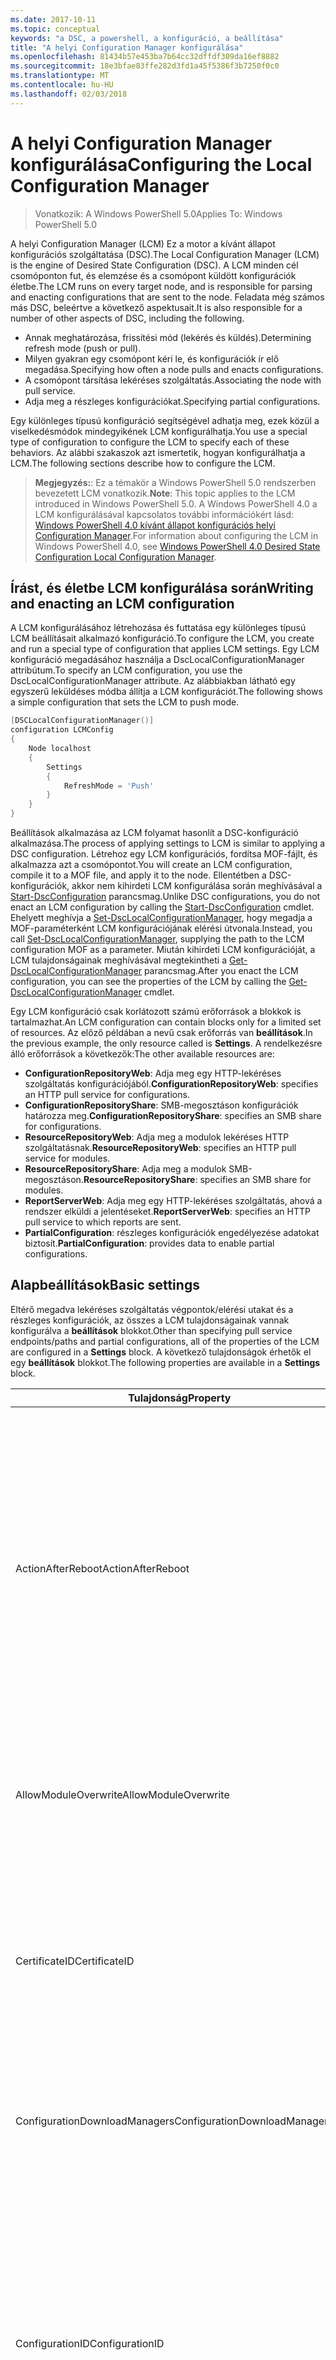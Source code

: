 ```yaml
---
ms.date: 2017-10-11
ms.topic: conceptual
keywords: "a DSC, a powershell, a konfiguráció, a beállítása"
title: "A helyi Configuration Manager konfigurálása"
ms.openlocfilehash: 81434b57e453ba7b64cc32dffdf309da16ef8882
ms.sourcegitcommit: 18e3bfae83ffe282d3fd1a45f5386f3b7250f0c0
ms.translationtype: MT
ms.contentlocale: hu-HU
ms.lasthandoff: 02/03/2018
---
```

# <a name="configuring-the-local-configuration-manager"></a><span data-ttu-id="bcc73-103">A helyi Configuration Manager konfigurálása</span><span class="sxs-lookup"><span data-stu-id="bcc73-103">Configuring the Local Configuration Manager</span></span>

> <span data-ttu-id="bcc73-104">Vonatkozik: A Windows PowerShell 5.0</span><span class="sxs-lookup"><span data-stu-id="bcc73-104">Applies To: Windows PowerShell 5.0</span></span>

<span data-ttu-id="bcc73-105">A helyi Configuration Manager (LCM) Ez a motor a kívánt állapot konfigurációs szolgáltatása (DSC).</span><span class="sxs-lookup"><span data-stu-id="bcc73-105">The Local Configuration Manager (LCM) is the engine of Desired State Configuration (DSC).</span></span>
<span data-ttu-id="bcc73-106">A LCM minden cél csomóponton fut, és elemzése és a csomópont küldött konfigurációk életbe.</span><span class="sxs-lookup"><span data-stu-id="bcc73-106">The LCM runs on every target node, and is responsible for parsing and enacting configurations that are sent to the node.</span></span>
<span data-ttu-id="bcc73-107">Feladata még számos más DSC, beleértve a következő aspektusait.</span><span class="sxs-lookup"><span data-stu-id="bcc73-107">It is also responsible for a number of other aspects of DSC, including the following.</span></span>

- <span data-ttu-id="bcc73-108">Annak meghatározása, frissítési mód (lekérés és küldés).</span><span class="sxs-lookup"><span data-stu-id="bcc73-108">Determining refresh mode (push or pull).</span></span>
- <span data-ttu-id="bcc73-109">Milyen gyakran egy csomópont kéri le, és konfigurációk ír elő megadása.</span><span class="sxs-lookup"><span data-stu-id="bcc73-109">Specifying how often a node pulls and enacts configurations.</span></span>
- <span data-ttu-id="bcc73-110">A csomópont társítása lekéréses szolgáltatás.</span><span class="sxs-lookup"><span data-stu-id="bcc73-110">Associating the node with pull service.</span></span>
- <span data-ttu-id="bcc73-111">Adja meg a részleges konfigurációkat.</span><span class="sxs-lookup"><span data-stu-id="bcc73-111">Specifying partial configurations.</span></span>

<span data-ttu-id="bcc73-112">Egy különleges típusú konfiguráció segítségével adhatja meg, ezek közül a viselkedésmódok mindegyikének LCM konfigurálhatja.</span><span class="sxs-lookup"><span data-stu-id="bcc73-112">You use a special type of configuration to configure the LCM to specify each of these behaviors.</span></span>
<span data-ttu-id="bcc73-113">Az alábbi szakaszok azt ismertetik, hogyan konfigurálhatja a LCM.</span><span class="sxs-lookup"><span data-stu-id="bcc73-113">The following sections describe how to configure the LCM.</span></span>

> <span data-ttu-id="bcc73-114">**Megjegyzés:**: Ez a témakör a Windows PowerShell 5.0 rendszerben bevezetett LCM vonatkozik.</span><span class="sxs-lookup"><span data-stu-id="bcc73-114">**Note**: This topic applies to the LCM introduced in Windows PowerShell 5.0.</span></span>
<span data-ttu-id="bcc73-115">A Windows PowerShell 4.0 a LCM konfigurálásával kapcsolatos további információkért lásd: [Windows PowerShell 4.0 kívánt állapot konfigurációs helyi Configuration Manager](metaconfig4.md).</span><span class="sxs-lookup"><span data-stu-id="bcc73-115">For information about configuring the LCM in Windows PowerShell 4.0, see [Windows PowerShell 4.0 Desired State Configuration Local Configuration Manager](metaconfig4.md).</span></span>

## <a name="writing-and-enacting-an-lcm-configuration"></a><span data-ttu-id="bcc73-116">Írást, és életbe LCM konfigurálása során</span><span class="sxs-lookup"><span data-stu-id="bcc73-116">Writing and enacting an LCM configuration</span></span>

<span data-ttu-id="bcc73-117">A LCM konfigurálásához létrehozása és futtatása egy különleges típusú LCM beállításait alkalmazó konfiguráció.</span><span class="sxs-lookup"><span data-stu-id="bcc73-117">To configure the LCM, you create and run a special type of configuration that applies LCM settings.</span></span>
<span data-ttu-id="bcc73-118">Egy LCM konfiguráció megadásához használja a DscLocalConfigurationManager attribútum.</span><span class="sxs-lookup"><span data-stu-id="bcc73-118">To specify an LCM configuration, you use the DscLocalConfigurationManager attribute.</span></span>
<span data-ttu-id="bcc73-119">Az alábbiakban látható egy egyszerű leküldéses módba állítja a LCM konfigurációt.</span><span class="sxs-lookup"><span data-stu-id="bcc73-119">The following shows a simple configuration that sets the LCM to push mode.</span></span>

```powershell
[DSCLocalConfigurationManager()]
configuration LCMConfig
{
    Node localhost
    {
        Settings
        {
            RefreshMode = 'Push'
        }
    }
}
```

<span data-ttu-id="bcc73-120">Beállítások alkalmazása az LCM folyamat hasonlít a DSC-konfiguráció alkalmazása.</span><span class="sxs-lookup"><span data-stu-id="bcc73-120">The process of applying settings to LCM is similar to applying a DSC configuration.</span></span>
<span data-ttu-id="bcc73-121">Létrehoz egy LCM konfigurációs, fordítsa MOF-fájlt, és alkalmazza azt a csomópontot.</span><span class="sxs-lookup"><span data-stu-id="bcc73-121">You will create an LCM configuration, compile it to a MOF file, and apply it to the node.</span></span>
<span data-ttu-id="bcc73-122">Ellentétben a DSC-konfigurációk, akkor nem kihirdeti LCM konfigurálása során meghívásával a [Start-DscConfiguration](https://technet.microsoft.com/en-us/library/dn521623.aspx) parancsmag.</span><span class="sxs-lookup"><span data-stu-id="bcc73-122">Unlike DSC configurations, you do not enact an LCM configuration by calling the [Start-DscConfiguration](https://technet.microsoft.com/en-us/library/dn521623.aspx) cmdlet.</span></span>
<span data-ttu-id="bcc73-123">Ehelyett meghívja a [Set-DscLocalConfigurationManager](https://technet.microsoft.com/en-us/library/dn521621.aspx), hogy megadja a MOF-paraméterként LCM konfigurációjának elérési útvonala.</span><span class="sxs-lookup"><span data-stu-id="bcc73-123">Instead, you call [Set-DscLocalConfigurationManager](https://technet.microsoft.com/en-us/library/dn521621.aspx), supplying the path to the LCM configuration MOF as a parameter.</span></span>
<span data-ttu-id="bcc73-124">Miután kihirdeti LCM konfigurációját, a LCM tulajdonságainak meghívásával megtekintheti a [Get-DscLocalConfigurationManager](https://technet.microsoft.com/en-us/library/dn407378.aspx) parancsmag.</span><span class="sxs-lookup"><span data-stu-id="bcc73-124">After you enact the LCM configuration, you can see the properties of the LCM by calling the [Get-DscLocalConfigurationManager](https://technet.microsoft.com/en-us/library/dn407378.aspx) cmdlet.</span></span>

<span data-ttu-id="bcc73-125">Egy LCM konfiguráció csak korlátozott számú erőforrások a blokkok is tartalmazhat.</span><span class="sxs-lookup"><span data-stu-id="bcc73-125">An LCM configuration can contain blocks only for a limited set of resources.</span></span>
<span data-ttu-id="bcc73-126">Az előző példában a nevű csak erőforrás van **beállítások**.</span><span class="sxs-lookup"><span data-stu-id="bcc73-126">In the previous example, the only resource called is **Settings**.</span></span>
<span data-ttu-id="bcc73-127">A rendelkezésre álló erőforrások a következők:</span><span class="sxs-lookup"><span data-stu-id="bcc73-127">The other available resources are:</span></span>

* <span data-ttu-id="bcc73-128">**ConfigurationRepositoryWeb**: Adja meg egy HTTP-lekéréses szolgáltatás konfigurációjából.</span><span class="sxs-lookup"><span data-stu-id="bcc73-128">**ConfigurationRepositoryWeb**: specifies an HTTP pull service for configurations.</span></span>
* <span data-ttu-id="bcc73-129">**ConfigurationRepositoryShare**: SMB-megosztáson konfigurációk határozza meg.</span><span class="sxs-lookup"><span data-stu-id="bcc73-129">**ConfigurationRepositoryShare**: specifies an SMB share for configurations.</span></span>
* <span data-ttu-id="bcc73-130">**ResourceRepositoryWeb**: Adja meg a modulok lekéréses HTTP szolgáltatásnak.</span><span class="sxs-lookup"><span data-stu-id="bcc73-130">**ResourceRepositoryWeb**: specifies an HTTP pull service for modules.</span></span>
* <span data-ttu-id="bcc73-131">**ResourceRepositoryShare**: Adja meg a modulok SMB-megosztáson.</span><span class="sxs-lookup"><span data-stu-id="bcc73-131">**ResourceRepositoryShare**: specifies an SMB share for modules.</span></span>
* <span data-ttu-id="bcc73-132">**ReportServerWeb**: Adja meg egy HTTP-lekéréses szolgáltatás, ahová a rendszer elküldi a jelentéseket.</span><span class="sxs-lookup"><span data-stu-id="bcc73-132">**ReportServerWeb**: specifies an HTTP pull service to which reports are sent.</span></span>
* <span data-ttu-id="bcc73-133">**PartialConfiguration**: részleges konfigurációk engedélyezése adatokat biztosít.</span><span class="sxs-lookup"><span data-stu-id="bcc73-133">**PartialConfiguration**: provides data to enable partial configurations.</span></span>

## <a name="basic-settings"></a><span data-ttu-id="bcc73-134">Alapbeállítások</span><span class="sxs-lookup"><span data-stu-id="bcc73-134">Basic settings</span></span>

<span data-ttu-id="bcc73-135">Eltérő megadva lekéréses szolgáltatás végpontok/elérési utakat és a részleges konfigurációk, az összes a LCM tulajdonságainak vannak konfigurálva a **beállítások** blokkot.</span><span class="sxs-lookup"><span data-stu-id="bcc73-135">Other than specifying pull service endpoints/paths and partial configurations, all of the properties of the LCM are configured in a **Settings** block.</span></span>
<span data-ttu-id="bcc73-136">A következő tulajdonságok érhetők el egy **beállítások** blokkot.</span><span class="sxs-lookup"><span data-stu-id="bcc73-136">The following properties are available in a **Settings** block.</span></span>

|  <span data-ttu-id="bcc73-137">Tulajdonság</span><span class="sxs-lookup"><span data-stu-id="bcc73-137">Property</span></span>  |  <span data-ttu-id="bcc73-138">Típus</span><span class="sxs-lookup"><span data-stu-id="bcc73-138">Type</span></span>  |  <span data-ttu-id="bcc73-139">Leírás</span><span class="sxs-lookup"><span data-stu-id="bcc73-139">Description</span></span>   |
|----------- |------- |--------------- |
| <span data-ttu-id="bcc73-140">ActionAfterReboot</span><span class="sxs-lookup"><span data-stu-id="bcc73-140">ActionAfterReboot</span></span>| <span data-ttu-id="bcc73-141">karakterlánc</span><span class="sxs-lookup"><span data-stu-id="bcc73-141">string</span></span>| <span data-ttu-id="bcc73-142">Itt adhatja meg, mi történik, a rendszer újraindítása után a beállítások alkalmazása során.</span><span class="sxs-lookup"><span data-stu-id="bcc73-142">Specifies what happens after a reboot during the application of a configuration.</span></span> <span data-ttu-id="bcc73-143">A lehetséges értékek a következők __"ContinueConfiguration"__ és __"StopConfiguration"__.</span><span class="sxs-lookup"><span data-stu-id="bcc73-143">The possible values are __"ContinueConfiguration"__ and __"StopConfiguration"__.</span></span> <ul><li> <span data-ttu-id="bcc73-144">__ContinueConfiguration__: továbbra is a számítógép újraindítása után a jelenlegi konfiguráció alkalmazása.</span><span class="sxs-lookup"><span data-stu-id="bcc73-144">__ContinueConfiguration__: Continue applying the current configuration after machine reboot.</span></span> <span data-ttu-id="bcc73-145">Ez az az alapértelmezett érték</span><span class="sxs-lookup"><span data-stu-id="bcc73-145">This is the default value</span></span></li><li><span data-ttu-id="bcc73-146">__StopConfiguration__: állítsa le a számítógép újraindítása után az aktuális konfigurációt.</span><span class="sxs-lookup"><span data-stu-id="bcc73-146">__StopConfiguration__: Stop the current configuration after machine reboot.</span></span></li></ul>|
| <span data-ttu-id="bcc73-147">AllowModuleOverwrite</span><span class="sxs-lookup"><span data-stu-id="bcc73-147">AllowModuleOverwrite</span></span>| <span data-ttu-id="bcc73-148">logikai érték</span><span class="sxs-lookup"><span data-stu-id="bcc73-148">bool</span></span>| <span data-ttu-id="bcc73-149">__$TRUE__ Ha lekéréses szolgáltatásból letöltött új konfigurációk engedélyezettek-e a célcsomóponton lévő régi felülírják.</span><span class="sxs-lookup"><span data-stu-id="bcc73-149">__$TRUE__ if new configurations downloaded from the pull service are allowed to overwrite the old ones on the target node.</span></span> <span data-ttu-id="bcc73-150">Ellenkező esetben $FALSE.</span><span class="sxs-lookup"><span data-stu-id="bcc73-150">Otherwise, $FALSE.</span></span>|
| <span data-ttu-id="bcc73-151">CertificateID</span><span class="sxs-lookup"><span data-stu-id="bcc73-151">CertificateID</span></span>| <span data-ttu-id="bcc73-152">karakterlánc</span><span class="sxs-lookup"><span data-stu-id="bcc73-152">string</span></span>| <span data-ttu-id="bcc73-153">A konfigurációban átadott hitelesítő biztosításához használt tanúsítvány ujjlenyomata.</span><span class="sxs-lookup"><span data-stu-id="bcc73-153">The thumbprint of a certificate used to secure credentials passed in a configuration.</span></span> <span data-ttu-id="bcc73-154">További információ: [szeretné védeni a Windows PowerShell célállapot-konfiguráció-felhasználó hitelesítő adatait a](http://blogs.msdn.com/b/powershell/archive/2014/01/31/want-to-secure-credentials-in-windows-powershell-desired-state-configuration.aspx)?.</span><span class="sxs-lookup"><span data-stu-id="bcc73-154">For more information see [Want to secure credentials in Windows PowerShell Desired State Configuration](http://blogs.msdn.com/b/powershell/archive/2014/01/31/want-to-secure-credentials-in-windows-powershell-desired-state-configuration.aspx)?.</span></span> <br> <span data-ttu-id="bcc73-155">__Megjegyzés:__ ez kezeli automatikusan Azure Automation DSC lekérési szolgáltatás használatakor.</span><span class="sxs-lookup"><span data-stu-id="bcc73-155">__Note:__ this is managed automatically if using Azure Automation DSC pull service.</span></span>|
| <span data-ttu-id="bcc73-156">ConfigurationDownloadManagers</span><span class="sxs-lookup"><span data-stu-id="bcc73-156">ConfigurationDownloadManagers</span></span>| <span data-ttu-id="bcc73-157">CimInstance]</span><span class="sxs-lookup"><span data-stu-id="bcc73-157">CimInstance[]</span></span>| <span data-ttu-id="bcc73-158">Elavult.</span><span class="sxs-lookup"><span data-stu-id="bcc73-158">Obsolete.</span></span> <span data-ttu-id="bcc73-159">Használjon __ConfigurationRepositoryWeb__ és __ConfigurationRepositoryShare__ érdekében adja meg a konfigurációs lekéréses szolgáltatás végpontjait.</span><span class="sxs-lookup"><span data-stu-id="bcc73-159">Use __ConfigurationRepositoryWeb__ and __ConfigurationRepositoryShare__ blocks to define configuration pull service endpoints.</span></span>|
| <span data-ttu-id="bcc73-160">ConfigurationID</span><span class="sxs-lookup"><span data-stu-id="bcc73-160">ConfigurationID</span></span>| <span data-ttu-id="bcc73-161">karakterlánc</span><span class="sxs-lookup"><span data-stu-id="bcc73-161">string</span></span>| <span data-ttu-id="bcc73-162">A visszamenőleges kompatibilitás érdekében régebbi lekéréses szolgáltatás verziók.</span><span class="sxs-lookup"><span data-stu-id="bcc73-162">For backwards compatibility with older pull service versions.</span></span> <span data-ttu-id="bcc73-163">A GUID, amely azonosítja a konfigurációs fájl lekérni egy lekéréses szolgáltatásból.</span><span class="sxs-lookup"><span data-stu-id="bcc73-163">A GUID that identifies the configuration file to get from a pull service.</span></span> <span data-ttu-id="bcc73-164">Ha a konfiguráció neve MOF ConfigurationID.mof neve a csomópont konfigurációk fogja lekérni lekéréses szolgáltatás.</span><span class="sxs-lookup"><span data-stu-id="bcc73-164">The node will pull configurations on the pull service if the name of the configuration MOF is named ConfigurationID.mof.</span></span><br> <span data-ttu-id="bcc73-165">__Megjegyzés:__ állítani ezt a tulajdonságot, ha regisztrálja a csomópont egy lekéréses szolgáltatással használatával __RegistrationKey__ nem működik.</span><span class="sxs-lookup"><span data-stu-id="bcc73-165">__Note:__ If you set this property, registering the node with a pull service by using __RegistrationKey__ does not work.</span></span> <span data-ttu-id="bcc73-166">További információkért lásd: [konfigurációs nevű lekéréses ügyféltelepítéshez](pullClientConfigNames.md).</span><span class="sxs-lookup"><span data-stu-id="bcc73-166">For more information, see [Setting up a pull client with configuration names](pullClientConfigNames.md).</span></span>|
| <span data-ttu-id="bcc73-167">ConfigurationMode</span><span class="sxs-lookup"><span data-stu-id="bcc73-167">ConfigurationMode</span></span>| <span data-ttu-id="bcc73-168">karakterlánc</span><span class="sxs-lookup"><span data-stu-id="bcc73-168">string</span></span> | <span data-ttu-id="bcc73-169">Itt adhatja meg, hogyan a LCM ténylegesen a beállítások alkalmazása a célcsomópontokat.</span><span class="sxs-lookup"><span data-stu-id="bcc73-169">Specifies how the LCM actually applies the configuration to the target nodes.</span></span> <span data-ttu-id="bcc73-170">A lehetséges értékek: __"ApplyOnly"__,__"ApplyAndMonitor"__, és __"ApplyAndAutoCorrect"__.</span><span class="sxs-lookup"><span data-stu-id="bcc73-170">Possible values are __"ApplyOnly"__,__"ApplyAndMonitor"__, and __"ApplyAndAutoCorrect"__.</span></span> <ul><li><span data-ttu-id="bcc73-171">__ApplyOnly__: DSC konfigurációjának alkalmazására szolgál, és nincs semmi hatása további, kivéve, ha az új konfiguráció célcsomóponton való vagy szolgáltatás új konfigurációt van lekért fejlesztőre.</span><span class="sxs-lookup"><span data-stu-id="bcc73-171">__ApplyOnly__: DSC applies the configuration and does nothing further unless a new configuration is pushed to the target node or when a new configuration is pulled from a service.</span></span> <span data-ttu-id="bcc73-172">Az új konfiguráció első alkalmazása után DSC nem ellenőrzi a korábban konfigurált állapotból eltéréseket.</span><span class="sxs-lookup"><span data-stu-id="bcc73-172">After initial application of a new configuration, DSC does not check for drift from a previously configured state.</span></span> <span data-ttu-id="bcc73-173">Vegye figyelembe, hogy DSC megkísérli a konfiguráció alkalmazásához, amíg az sikeres előtt nem __ApplyOnly__ lép érvénybe.</span><span class="sxs-lookup"><span data-stu-id="bcc73-173">Note that DSC will attempt to apply the configuration until it is successful before __ApplyOnly__ takes effect.</span></span> </li><li> <span data-ttu-id="bcc73-174">__ApplyAndMonitor__: Ez az az alapértelmezett érték.</span><span class="sxs-lookup"><span data-stu-id="bcc73-174">__ApplyAndMonitor__: This is the default value.</span></span> <span data-ttu-id="bcc73-175">A LCM alkalmazza minden új konfigurációt.</span><span class="sxs-lookup"><span data-stu-id="bcc73-175">The LCM applies any new configurations.</span></span> <span data-ttu-id="bcc73-176">Az új konfiguráció első alkalmazása után a célcsomóponton drifts kívánt állapotból, ha DSC jelent a naplókban az eltérés.</span><span class="sxs-lookup"><span data-stu-id="bcc73-176">After initial application of a new configuration, if the target node drifts from the desired state, DSC reports the discrepancy in logs.</span></span> <span data-ttu-id="bcc73-177">Vegye figyelembe, hogy DSC megkísérli a konfiguráció alkalmazásához, amíg az sikeres előtt nem __ApplyAndMonitor__ lép érvénybe.</span><span class="sxs-lookup"><span data-stu-id="bcc73-177">Note that DSC will attempt to apply the configuration until it is successful before __ApplyAndMonitor__ takes effect.</span></span></li><li><span data-ttu-id="bcc73-178">__ApplyAndAutoCorrect__: DSC alkalmazza minden új konfigurációt.</span><span class="sxs-lookup"><span data-stu-id="bcc73-178">__ApplyAndAutoCorrect__: DSC applies any new configurations.</span></span> <span data-ttu-id="bcc73-179">Az új konfiguráció első alkalmazása után a célcsomópont drifts kívánt állapotból, ha DSC jelent a naplókban az eltérés, majd újra alkalmazza a jelenlegi konfiguráció.</span><span class="sxs-lookup"><span data-stu-id="bcc73-179">After initial application of a new configuration, if the target node drifts from the desired state, DSC reports the discrepancy in logs, and then re-applies the current configuration.</span></span></li></ul>|
| <span data-ttu-id="bcc73-180">ConfigurationModeFrequencyMins</span><span class="sxs-lookup"><span data-stu-id="bcc73-180">ConfigurationModeFrequencyMins</span></span>| <span data-ttu-id="bcc73-181">UInt32</span><span class="sxs-lookup"><span data-stu-id="bcc73-181">UInt32</span></span>| <span data-ttu-id="bcc73-182">Milyen gyakran (percben), a jelenlegi konfiguráció be van jelölve, és alkalmazza.</span><span class="sxs-lookup"><span data-stu-id="bcc73-182">How often, in minutes, the current configuration is checked and applied.</span></span> <span data-ttu-id="bcc73-183">A rendszer figyelmen kívül hagyja ezt a tulajdonságot, ha a ConfigurationMode tulajdonsága ApplyOnly.</span><span class="sxs-lookup"><span data-stu-id="bcc73-183">This property is ignored if the ConfigurationMode property is set to ApplyOnly.</span></span> <span data-ttu-id="bcc73-184">Az alapértelmezett érték 15.</span><span class="sxs-lookup"><span data-stu-id="bcc73-184">The default value is 15.</span></span>|
| <span data-ttu-id="bcc73-185">DebugMode</span><span class="sxs-lookup"><span data-stu-id="bcc73-185">DebugMode</span></span>| <span data-ttu-id="bcc73-186">karakterlánc</span><span class="sxs-lookup"><span data-stu-id="bcc73-186">string</span></span>| <span data-ttu-id="bcc73-187">A lehetséges értékek: __nincs__, __ForceModuleImport__, és __összes__.</span><span class="sxs-lookup"><span data-stu-id="bcc73-187">Possible values are __None__, __ForceModuleImport__, and __All__.</span></span> <ul><li><span data-ttu-id="bcc73-188">Beállítása __nincs__ gyorsítótárazott erőforrások használatára.</span><span class="sxs-lookup"><span data-stu-id="bcc73-188">Set to __None__ to use cached resources.</span></span> <span data-ttu-id="bcc73-189">Ez az alapértelmezett, és éles esetekben kell használni.</span><span class="sxs-lookup"><span data-stu-id="bcc73-189">This is the default and should be used in production scenarios.</span></span></li><li><span data-ttu-id="bcc73-190">Beállítás __ForceModuleImport__, DSC erőforrás modul, töltse be újra, még akkor is, ha azokat korábban betöltötte és gyorsítótárazott LCM okoz.</span><span class="sxs-lookup"><span data-stu-id="bcc73-190">Setting to __ForceModuleImport__, causes the LCM to reload any DSC resource modules, even if they have been previously loaded and cached.</span></span> <span data-ttu-id="bcc73-191">Ez teljesítményére hatással van a DSC-műveletek, minden modul használatára van töltve.</span><span class="sxs-lookup"><span data-stu-id="bcc73-191">This impacts the performance of DSC operations as each module is reloaded on use.</span></span> <span data-ttu-id="bcc73-192">Általában akkor használja ezt az értéket közben egy erőforrás-hibakeresés</span><span class="sxs-lookup"><span data-stu-id="bcc73-192">Typically you would use this value while debugging a resource</span></span></li><li><span data-ttu-id="bcc73-193">Ebben a kiadásban __összes__ azonos __ForceModuleImport__</span><span class="sxs-lookup"><span data-stu-id="bcc73-193">In this release, __All__ is same as __ForceModuleImport__</span></span></li></ul> |
| <span data-ttu-id="bcc73-194">RebootNodeIfNeeded</span><span class="sxs-lookup"><span data-stu-id="bcc73-194">RebootNodeIfNeeded</span></span>| <span data-ttu-id="bcc73-195">logikai érték</span><span class="sxs-lookup"><span data-stu-id="bcc73-195">bool</span></span>| <span data-ttu-id="bcc73-196">Állítsa ezt a beállítást __$true__ automatikusan újraindítja a csomópont a konfigurációkat, amelyek a szükséges újraindítás alkalmazása után.</span><span class="sxs-lookup"><span data-stu-id="bcc73-196">Set this to __$true__ to automatically reboot the node after a configuration that requires reboot is applied.</span></span> <span data-ttu-id="bcc73-197">Ellenkező esetben kell újraindítani a rendszert manuálisan minden beállítást, amelynek ezt a csomópontot.</span><span class="sxs-lookup"><span data-stu-id="bcc73-197">Otherwise, you will have to manually reboot the node for any configuration that requires it.</span></span> <span data-ttu-id="bcc73-198">Az alapértelmezett érték __$false__.</span><span class="sxs-lookup"><span data-stu-id="bcc73-198">The default value is __$false__.</span></span> <span data-ttu-id="bcc73-199">Ezt a beállítást, ha újraindítás feltétel végrehajtása nem DSC (például a Windows Installer) által használandó egyesítése együtt a [xPendingReboot](https://github.com/powershell/xpendingreboot) modul.</span><span class="sxs-lookup"><span data-stu-id="bcc73-199">To use this setting when a reboot condition is enacted by something other than DSC (such as Windows Installer), combine this setting with the [xPendingReboot](https://github.com/powershell/xpendingreboot) module.</span></span>|
| <span data-ttu-id="bcc73-200">RefreshMode</span><span class="sxs-lookup"><span data-stu-id="bcc73-200">RefreshMode</span></span>| <span data-ttu-id="bcc73-201">karakterlánc</span><span class="sxs-lookup"><span data-stu-id="bcc73-201">string</span></span>| <span data-ttu-id="bcc73-202">Itt adhatja meg, hogyan a LCM lekérdezi a konfigurációkat.</span><span class="sxs-lookup"><span data-stu-id="bcc73-202">Specifies how the LCM gets configurations.</span></span> <span data-ttu-id="bcc73-203">A lehetséges értékek a következők __"Letiltva"__, __"Push"__, és __"Pull"__.</span><span class="sxs-lookup"><span data-stu-id="bcc73-203">The possible values are __"Disabled"__, __"Push"__, and __"Pull"__.</span></span> <ul><li><span data-ttu-id="bcc73-204">__Letiltott__: a DSC-konfigurációk le van tiltva ezen a csomóponton.</span><span class="sxs-lookup"><span data-stu-id="bcc73-204">__Disabled__: DSC configurations are disabled for this node.</span></span></li><li> <span data-ttu-id="bcc73-205">__Leküldéses__: konfigurációk meghívásával kezdeményezett a [Start-DscConfiguration](https://technet.microsoft.com/en-us/library/dn521623.aspx) parancsmag.</span><span class="sxs-lookup"><span data-stu-id="bcc73-205">__Push__: Configurations are initiated by calling the [Start-DscConfiguration](https://technet.microsoft.com/en-us/library/dn521623.aspx) cmdlet.</span></span> <span data-ttu-id="bcc73-206">A konfiguráció alkalmazása azonnal megtörténik a csomópontra.</span><span class="sxs-lookup"><span data-stu-id="bcc73-206">The configuration is applied immediately to the node.</span></span> <span data-ttu-id="bcc73-207">Ez az alapértelmezett érték.</span><span class="sxs-lookup"><span data-stu-id="bcc73-207">This is the default value.</span></span></li><li><span data-ttu-id="bcc73-208">__Lekéréses:__ lekéréses szolgáltatás vagy az SMB elérési konfigurációk rendszeresen ellenőrzi a csomópont van konfigurálva.</span><span class="sxs-lookup"><span data-stu-id="bcc73-208">__Pull:__ The node is configured to regularly check for configurations from a pull service or SMB path.</span></span> <span data-ttu-id="bcc73-209">Ha ez a tulajdonság értéke __lekéréses__, egy HTTP (szolgáltatás) vagy SMB (megosztás) elérési utat adjon meg egy __ConfigurationRepositoryWeb__ vagy __ConfigurationRepositoryShare__ blokkot.</span><span class="sxs-lookup"><span data-stu-id="bcc73-209">If this property is set to __Pull__, you must specify an HTTP (service) or SMB (share) path in a __ConfigurationRepositoryWeb__ or __ConfigurationRepositoryShare__ block.</span></span></li></ul>|
| <span data-ttu-id="bcc73-210">RefreshFrequencyMins</span><span class="sxs-lookup"><span data-stu-id="bcc73-210">RefreshFrequencyMins</span></span>| <span data-ttu-id="bcc73-211">Uint32</span><span class="sxs-lookup"><span data-stu-id="bcc73-211">Uint32</span></span>| <span data-ttu-id="bcc73-212">Az időtartamot (percben), amelynél a LCM frissített konfigurációt beolvasandó lekéréses szolgáltatás ellenőrzi.</span><span class="sxs-lookup"><span data-stu-id="bcc73-212">The time interval, in minutes, at which the LCM checks a pull service to get updated configurations.</span></span> <span data-ttu-id="bcc73-213">A rendszer figyelmen kívül hagyja ezt az értéket, ha a LCM nem lekéréses módban van konfigurálva.</span><span class="sxs-lookup"><span data-stu-id="bcc73-213">This value is ignored if the LCM is not configured in pull mode.</span></span> <span data-ttu-id="bcc73-214">Az alapértelmezett érték 30.</span><span class="sxs-lookup"><span data-stu-id="bcc73-214">The default value is 30.</span></span>|
| <span data-ttu-id="bcc73-215">ReportManagers</span><span class="sxs-lookup"><span data-stu-id="bcc73-215">ReportManagers</span></span>| <span data-ttu-id="bcc73-216">CimInstance]</span><span class="sxs-lookup"><span data-stu-id="bcc73-216">CimInstance[]</span></span>| <span data-ttu-id="bcc73-217">Elavult.</span><span class="sxs-lookup"><span data-stu-id="bcc73-217">Obsolete.</span></span> <span data-ttu-id="bcc73-218">Használjon __ReportServerWeb__ küldendő végpont meghatározása érdekében jelentésadatait lekéréses szolgáltatáshoz.</span><span class="sxs-lookup"><span data-stu-id="bcc73-218">Use __ReportServerWeb__ blocks to define an endpoint to send reporting data to a pull service.</span></span>|
| <span data-ttu-id="bcc73-219">ResourceModuleManagers</span><span class="sxs-lookup"><span data-stu-id="bcc73-219">ResourceModuleManagers</span></span>| <span data-ttu-id="bcc73-220">CimInstance]</span><span class="sxs-lookup"><span data-stu-id="bcc73-220">CimInstance[]</span></span>| <span data-ttu-id="bcc73-221">Elavult.</span><span class="sxs-lookup"><span data-stu-id="bcc73-221">Obsolete.</span></span> <span data-ttu-id="bcc73-222">Használjon __ResourceRepositoryWeb__ és __ResourceRepositoryShare__ lekéréses meghatározása érdekében szolgáltatás HTTP-végpontokról vagy SMB-elérési utak, illetve.</span><span class="sxs-lookup"><span data-stu-id="bcc73-222">Use __ResourceRepositoryWeb__ and __ResourceRepositoryShare__ blocks to define pull service HTTP endpoints or SMB paths, respectively.</span></span>|
| <span data-ttu-id="bcc73-223">PartialConfigurations</span><span class="sxs-lookup"><span data-stu-id="bcc73-223">PartialConfigurations</span></span>| <span data-ttu-id="bcc73-224">CimInstance</span><span class="sxs-lookup"><span data-stu-id="bcc73-224">CimInstance</span></span>| <span data-ttu-id="bcc73-225">Nincs megvalósítva.</span><span class="sxs-lookup"><span data-stu-id="bcc73-225">Not implemented.</span></span> <span data-ttu-id="bcc73-226">Ne használja.</span><span class="sxs-lookup"><span data-stu-id="bcc73-226">Do not use.</span></span>|
| <span data-ttu-id="bcc73-227">StatusRetentionTimeInDays</span><span class="sxs-lookup"><span data-stu-id="bcc73-227">StatusRetentionTimeInDays</span></span> | <span data-ttu-id="bcc73-228">UInt32</span><span class="sxs-lookup"><span data-stu-id="bcc73-228">UInt32</span></span>| <span data-ttu-id="bcc73-229">A LCM tartja az aktuális konfigurációs állapotát napok száma.</span><span class="sxs-lookup"><span data-stu-id="bcc73-229">The number of days the LCM keeps the status of the current configuration.</span></span>|

## <a name="pull-service"></a><span data-ttu-id="bcc73-230">Lekéréses szolgáltatás</span><span class="sxs-lookup"><span data-stu-id="bcc73-230">Pull service</span></span>

<span data-ttu-id="bcc73-231">A DSC-ből a beállítások lehetővé teszik, hogy egy csomópont-konfiguráció és a modulok húzza, és a jelentési adatok közzététele egy távoli helyre.</span><span class="sxs-lookup"><span data-stu-id="bcc73-231">DSC settings allow a node to be managed by pulling configurations and modules, and publishing reporting data, to a remote location.</span></span>
<span data-ttu-id="bcc73-232">Az aktuális lekéréses szolgáltatás beállításai a következők:</span><span class="sxs-lookup"><span data-stu-id="bcc73-232">The current options for pull service include:</span></span>

- <span data-ttu-id="bcc73-233">Azure Automation kívánt állapot konfigurációs szolgáltatás</span><span class="sxs-lookup"><span data-stu-id="bcc73-233">Azure Automation Desired State Configuration service</span></span>
- <span data-ttu-id="bcc73-234">A Windows Server rendszert futtató lekéréses példánya</span><span class="sxs-lookup"><span data-stu-id="bcc73-234">A pull service instance running on Windows Server</span></span>
- <span data-ttu-id="bcc73-235">(Nem támogatja a jelentési adatok közzététele) SMB-megosztáson</span><span class="sxs-lookup"><span data-stu-id="bcc73-235">An SMB share (does not support publishing reporting data)</span></span>

<span data-ttu-id="bcc73-236">LCM konfigurációt is támogatja a következő típusú lekéréses Szolgáltatásvégpontok:</span><span class="sxs-lookup"><span data-stu-id="bcc73-236">LCM configuration supports defining the following types of pull service endpoints:</span></span>

- <span data-ttu-id="bcc73-237">**Konfigurációs kiszolgáló**: a DSC-konfigurációk tára.</span><span class="sxs-lookup"><span data-stu-id="bcc73-237">**Configuration server**: A repository for DSC configurations.</span></span> <span data-ttu-id="bcc73-238">Adja meg a konfigurációs kiszolgálók használatával **ConfigurationRepositoryWeb** (a web-alapú kiszolgálók) és **ConfigurationRepositoryShare** (az SMB-alapú kiszolgálók) blokkokat.</span><span class="sxs-lookup"><span data-stu-id="bcc73-238">Define configuration servers by using **ConfigurationRepositoryWeb** (for web-based servers) and **ConfigurationRepositoryShare** (for SMB-based servers) blocks.</span></span>
- <span data-ttu-id="bcc73-239">**Erőforrás-kiszolgáló**: a DSC-erőforrások, PowerShell-modulok csomagolt tára.</span><span class="sxs-lookup"><span data-stu-id="bcc73-239">**Resource server**: A repository for DSC resources, packaged as PowerShell modules.</span></span> <span data-ttu-id="bcc73-240">Adja meg az erőforrás-kiszolgálók használatával **ResourceRepositoryWeb** (a web-alapú kiszolgálók) és **ResourceRepositoryShare** (az SMB-alapú kiszolgálók) blokkokat.</span><span class="sxs-lookup"><span data-stu-id="bcc73-240">Define resource servers by using **ResourceRepositoryWeb** (for web-based servers) and **ResourceRepositoryShare** (for SMB-based servers) blocks.</span></span>
- <span data-ttu-id="bcc73-241">**Jelentéskészítő kiszolgáló**: egy szolgáltatás, amely DSC jelentés adatokat küld.</span><span class="sxs-lookup"><span data-stu-id="bcc73-241">**Report server**: A service that DSC sends report data to.</span></span> <span data-ttu-id="bcc73-242">Adja meg a jelentéskészítő kiszolgáló használatával **ReportServerWeb** blokkolja.</span><span class="sxs-lookup"><span data-stu-id="bcc73-242">Define report servers by using **ReportServerWeb** blocks.</span></span> <span data-ttu-id="bcc73-243">A jelentéskészítő kiszolgáló webszolgáltatás kell lennie.</span><span class="sxs-lookup"><span data-stu-id="bcc73-243">A report server must be a web service.</span></span>

<span data-ttu-id="bcc73-244">**Az ajánlott megoldás**, és a lehetőség érhető el, a legtöbb szolgáltatásokkal [Azure Automation DSC](https://docs.microsoft.com/en-us/azure/automation/automation-dsc-getting-started).</span><span class="sxs-lookup"><span data-stu-id="bcc73-244">**The recommended solution**, and the option with the most features available, is [Azure Automation DSC](https://docs.microsoft.com/en-us/azure/automation/automation-dsc-getting-started).</span></span>

<span data-ttu-id="bcc73-245">Az Azure-szolgáltatás csomópontok helyszíni saját adatközpontját, illetve például az Azure és az AWS nyilvános felhőket is kezelheti.</span><span class="sxs-lookup"><span data-stu-id="bcc73-245">The Azure service can manage nodes on-premises in private datacenters, or in public clouds such as Azure and AWS.</span></span>
<span data-ttu-id="bcc73-246">Személyes környezetekben, ahol kiszolgálók nem közvetlenül csatlakozik az internethez, fontolja meg, ezzel a kimenő forgalom csak a közzétett Azure IP-címtartomány (lásd: [Azure Datacenter IP-címtartományok](https://www.microsoft.com/en-us/download/details.aspx?id=41653)).</span><span class="sxs-lookup"><span data-stu-id="bcc73-246">For private environments where servers cannot directly connect to the Internet, consider limiting outbound traffic to only the published Azure IP range (see [Azure Datacenter IP Ranges](https://www.microsoft.com/en-us/download/details.aspx?id=41653)).</span></span>

<span data-ttu-id="bcc73-247">Az online szolgáltatás, amely még nem állnak rendelkezésre az lekéréses szolgáltatásban, a Windows Server funkciói:</span><span class="sxs-lookup"><span data-stu-id="bcc73-247">Features of the online service that are not currently available in the pull service on Windows Server include:</span></span>
- <span data-ttu-id="bcc73-248">Összes adata titkosításra kerül az átvitel során, és inaktív</span><span class="sxs-lookup"><span data-stu-id="bcc73-248">All data is encrypted in transit and at rest</span></span>
- <span data-ttu-id="bcc73-249">Ügyfél-tanúsítványok létrehozása és kezelése automatikusan</span><span class="sxs-lookup"><span data-stu-id="bcc73-249">Client certificates are created and managed automatically</span></span>
- <span data-ttu-id="bcc73-250">Titkos kulcsok tárolására központilag kezelésére szolgáló [jelszavak és a hitelesítő adatok](https://docs.microsoft.com/en-us/azure/automation/automation-credentials), vagy [változók](https://docs.microsoft.com/en-us/azure/automation/automation-variables) például a kiszolgáló nevét vagy a kapcsolati karakterláncok</span><span class="sxs-lookup"><span data-stu-id="bcc73-250">Secrets store for centrally managing [passwords/credentials](https://docs.microsoft.com/en-us/azure/automation/automation-credentials), or [variables](https://docs.microsoft.com/en-us/azure/automation/automation-variables) such as server names or connection strings</span></span>
- <span data-ttu-id="bcc73-251">Központilag kezelheti a csomópont [LCM konfiguráció](metaConfig.md#basic-settings)</span><span class="sxs-lookup"><span data-stu-id="bcc73-251">Centrally manage node [LCM configuration](metaConfig.md#basic-settings)</span></span>
- <span data-ttu-id="bcc73-252">Központilag konfigurációk kiosztása ügyfél csomópontok</span><span class="sxs-lookup"><span data-stu-id="bcc73-252">Centrally assign configurations to client nodes</span></span>
- <span data-ttu-id="bcc73-253">Kiadás configuration "Kanári csoportok" éles elérése előtt tesztelési módosításai</span><span class="sxs-lookup"><span data-stu-id="bcc73-253">Release configuration changes to "canary groups" for testing before reaching production</span></span>
- <span data-ttu-id="bcc73-254">Grafikus jelentési</span><span class="sxs-lookup"><span data-stu-id="bcc73-254">Graphical reporting</span></span>
  - <span data-ttu-id="bcc73-255">A granularitási DSC erőforrás szintjén állapotának részletei</span><span class="sxs-lookup"><span data-stu-id="bcc73-255">Status detail at the DSC resource level of granularity</span></span>
  - <span data-ttu-id="bcc73-256">Az ügyfél gépek hibaelhárítási részletes hibaüzenetek</span><span class="sxs-lookup"><span data-stu-id="bcc73-256">Verbose error messages from client machines for troubleshooting</span></span>
- <span data-ttu-id="bcc73-257">[Integráció az Azure Naplóelemzés](https://docs.microsoft.com/en-us/azure/automation/automation-dsc-diagnostics) riasztások, automatikus feladatokat, jelentések és riasztási Android vagy iOS-alkalmazás</span><span class="sxs-lookup"><span data-stu-id="bcc73-257">[Integration with Azure Log Analytics](https://docs.microsoft.com/en-us/azure/automation/automation-dsc-diagnostics) for alerting, automated tasks, Android/iOS app for reporting and alerting</span></span>

<span data-ttu-id="bcc73-258">Azt is megteheti, beállításával és a Windows Server HTTP-lekéréses szolgáltatás használatával kapcsolatos információkért lásd: [állítja be a DSC lekérési kiszolgálójával](pullServer.md).</span><span class="sxs-lookup"><span data-stu-id="bcc73-258">Alternatively, for information about setting up and using HTTP pull service on Windows Server, see [Setting up a DSC pull server](pullServer.md).</span></span>
<span data-ttu-id="bcc73-259">Adjon kell arról, hogy egy korlátozott végrehajtásának csak alapvető képességekkel konfigurációk/modulok tárolja, és egy helyi adatbázisba jelentés adatainak rögzítése.</span><span class="sxs-lookup"><span data-stu-id="bcc73-259">Please be advised that it is a limited implementation with only basic capabilities of storing configurations/modules and capturing report data in to a local database.</span></span>

## <a name="configuration-server-blocks"></a><span data-ttu-id="bcc73-260">Konfigurációs kiszolgáló blokkok</span><span class="sxs-lookup"><span data-stu-id="bcc73-260">Configuration server blocks</span></span>

<span data-ttu-id="bcc73-261">A web-alapú konfigurációs kiszolgáló megadásához hozzon létre egy **ConfigurationRepositoryWeb** blokkot.</span><span class="sxs-lookup"><span data-stu-id="bcc73-261">To define a web-based configuration server, you create a **ConfigurationRepositoryWeb** block.</span></span>
<span data-ttu-id="bcc73-262">A **ConfigurationRepositoryWeb** következő tulajdonságait határozza meg.</span><span class="sxs-lookup"><span data-stu-id="bcc73-262">A **ConfigurationRepositoryWeb** defines the following properties.</span></span>

|<span data-ttu-id="bcc73-263">Tulajdonság</span><span class="sxs-lookup"><span data-stu-id="bcc73-263">Property</span></span>|<span data-ttu-id="bcc73-264">Típus</span><span class="sxs-lookup"><span data-stu-id="bcc73-264">Type</span></span>|<span data-ttu-id="bcc73-265">Leírás</span><span class="sxs-lookup"><span data-stu-id="bcc73-265">Description</span></span>|
|---|---|---|
|<span data-ttu-id="bcc73-266">AllowUnsecureConnection</span><span class="sxs-lookup"><span data-stu-id="bcc73-266">AllowUnsecureConnection</span></span>|<span data-ttu-id="bcc73-267">logikai érték</span><span class="sxs-lookup"><span data-stu-id="bcc73-267">bool</span></span>|<span data-ttu-id="bcc73-268">Beállítása **$TRUE** a kiszolgálóhoz hitelesítés anélkül, hogy a csomópont kapcsolatok lehetővé tételéhez.</span><span class="sxs-lookup"><span data-stu-id="bcc73-268">Set to **$TRUE** to allow connections from the node to the server without authentication.</span></span> <span data-ttu-id="bcc73-269">Beállítása **$FALSE** hitelesítést igényel.</span><span class="sxs-lookup"><span data-stu-id="bcc73-269">Set to **$FALSE** to require authentication.</span></span>|
|<span data-ttu-id="bcc73-270">CertificateID</span><span class="sxs-lookup"><span data-stu-id="bcc73-270">CertificateID</span></span>|<span data-ttu-id="bcc73-271">karakterlánc</span><span class="sxs-lookup"><span data-stu-id="bcc73-271">string</span></span>|<span data-ttu-id="bcc73-272">A kiszolgálón elvégzett hitelesítéshez használt tanúsítvány ujjlenyomata.</span><span class="sxs-lookup"><span data-stu-id="bcc73-272">The thumbprint of a certificate used to authenticate to the server.</span></span>|
|<span data-ttu-id="bcc73-273">ConfigurationNames</span><span class="sxs-lookup"><span data-stu-id="bcc73-273">ConfigurationNames</span></span>|<span data-ttu-id="bcc73-274">String]</span><span class="sxs-lookup"><span data-stu-id="bcc73-274">String[]</span></span>|<span data-ttu-id="bcc73-275">A cél csomópont lekérése konfigurációk nevei tömbjét.</span><span class="sxs-lookup"><span data-stu-id="bcc73-275">An array of names of configurations to be pulled by the target node.</span></span> <span data-ttu-id="bcc73-276">Segítségükkel lehetséges ugyanis csak akkor, ha a csomópont használatával a lekéréses szolgáltatással van regisztrálva a **RegistrationKey**.</span><span class="sxs-lookup"><span data-stu-id="bcc73-276">These are used only if the node is registered with the pull service by using a **RegistrationKey**.</span></span> <span data-ttu-id="bcc73-277">További információkért lásd: [konfigurációs nevű lekéréses ügyféltelepítéshez](pullClientConfigNames.md).</span><span class="sxs-lookup"><span data-stu-id="bcc73-277">For more information, see [Setting up a pull client with configuration names](pullClientConfigNames.md).</span></span>|
|<span data-ttu-id="bcc73-278">RegistrationKey</span><span class="sxs-lookup"><span data-stu-id="bcc73-278">RegistrationKey</span></span>|<span data-ttu-id="bcc73-279">karakterlánc</span><span class="sxs-lookup"><span data-stu-id="bcc73-279">string</span></span>|<span data-ttu-id="bcc73-280">A csomópont regisztrálja a lekéréses szolgáltatásban GUID.</span><span class="sxs-lookup"><span data-stu-id="bcc73-280">A GUID that registers the node with the pull service.</span></span> <span data-ttu-id="bcc73-281">További információkért lásd: [konfigurációs nevű lekéréses ügyféltelepítéshez](pullClientConfigNames.md).</span><span class="sxs-lookup"><span data-stu-id="bcc73-281">For more information, see [Setting up a pull client with configuration names](pullClientConfigNames.md).</span></span>|
|<span data-ttu-id="bcc73-282">ServerURL</span><span class="sxs-lookup"><span data-stu-id="bcc73-282">ServerURL</span></span>|<span data-ttu-id="bcc73-283">karakterlánc</span><span class="sxs-lookup"><span data-stu-id="bcc73-283">string</span></span>|<span data-ttu-id="bcc73-284">A konfigurációs szolgáltatás URL-CÍMÉT.</span><span class="sxs-lookup"><span data-stu-id="bcc73-284">The URL of the configuration service.</span></span>|

<span data-ttu-id="bcc73-285">Egyszerűbbé teheti a ConfigurationRepositoryWeb értéke konfigurálása a helyszíni csomópontok nem érhető el – példa parancsfájl lásd [metaconfigurations DSC generálásához.](https://docs.microsoft.com/en-us/azure/automation/automation-dsc-onboarding#generating-dsc-metaconfigurations)</span><span class="sxs-lookup"><span data-stu-id="bcc73-285">An example script to simplify configuring the ConfigurationRepositoryWeb value for on-premises nodes is available - see [Generating DSC metaconfigurations](https://docs.microsoft.com/en-us/azure/automation/automation-dsc-onboarding#generating-dsc-metaconfigurations)</span></span>

<span data-ttu-id="bcc73-286">Az SMB-alapú konfigurációs kiszolgáló megadásához hozzon létre egy **ConfigurationRepositoryShare** blokkot.</span><span class="sxs-lookup"><span data-stu-id="bcc73-286">To define an SMB-based configuration server, you create a **ConfigurationRepositoryShare** block.</span></span>
<span data-ttu-id="bcc73-287">A **ConfigurationRepositoryShare** következő tulajdonságait határozza meg.</span><span class="sxs-lookup"><span data-stu-id="bcc73-287">A **ConfigurationRepositoryShare** defines the following properties.</span></span>

|<span data-ttu-id="bcc73-288">Tulajdonság</span><span class="sxs-lookup"><span data-stu-id="bcc73-288">Property</span></span>|<span data-ttu-id="bcc73-289">Típus</span><span class="sxs-lookup"><span data-stu-id="bcc73-289">Type</span></span>|<span data-ttu-id="bcc73-290">Leírás</span><span class="sxs-lookup"><span data-stu-id="bcc73-290">Description</span></span>|
|---|---|---|
|<span data-ttu-id="bcc73-291">hitelesítő adatok</span><span class="sxs-lookup"><span data-stu-id="bcc73-291">Credential</span></span>|<span data-ttu-id="bcc73-292">MSFT_Credential</span><span class="sxs-lookup"><span data-stu-id="bcc73-292">MSFT_Credential</span></span>|<span data-ttu-id="bcc73-293">Az SMB-megosztás felé történő hitelesítésre használt hitelesítő adat.</span><span class="sxs-lookup"><span data-stu-id="bcc73-293">The credential used to authenticate to the SMB share.</span></span>|
|<span data-ttu-id="bcc73-294">SourcePath</span><span class="sxs-lookup"><span data-stu-id="bcc73-294">SourcePath</span></span>|<span data-ttu-id="bcc73-295">karakterlánc</span><span class="sxs-lookup"><span data-stu-id="bcc73-295">string</span></span>|<span data-ttu-id="bcc73-296">Az SMB-megosztás elérési útja</span><span class="sxs-lookup"><span data-stu-id="bcc73-296">The path of the SMB share.</span></span>|

## <a name="resource-server-blocks"></a><span data-ttu-id="bcc73-297">Erőforrás-kiszolgáló blokkok</span><span class="sxs-lookup"><span data-stu-id="bcc73-297">Resource server blocks</span></span>

<span data-ttu-id="bcc73-298">A webes erőforrás-kiszolgáló megadásához hozzon létre egy **ResourceRepositoryWeb** blokkot.</span><span class="sxs-lookup"><span data-stu-id="bcc73-298">To define a web-based resource server, you create a **ResourceRepositoryWeb** block.</span></span>
<span data-ttu-id="bcc73-299">A **ResourceRepositoryWeb** következő tulajdonságait határozza meg.</span><span class="sxs-lookup"><span data-stu-id="bcc73-299">A **ResourceRepositoryWeb** defines the following properties.</span></span>

|<span data-ttu-id="bcc73-300">Tulajdonság</span><span class="sxs-lookup"><span data-stu-id="bcc73-300">Property</span></span>|<span data-ttu-id="bcc73-301">Típus</span><span class="sxs-lookup"><span data-stu-id="bcc73-301">Type</span></span>|<span data-ttu-id="bcc73-302">Leírás</span><span class="sxs-lookup"><span data-stu-id="bcc73-302">Description</span></span>|
|---|---|---|
|<span data-ttu-id="bcc73-303">AllowUnsecureConnection</span><span class="sxs-lookup"><span data-stu-id="bcc73-303">AllowUnsecureConnection</span></span>|<span data-ttu-id="bcc73-304">logikai érték</span><span class="sxs-lookup"><span data-stu-id="bcc73-304">bool</span></span>|<span data-ttu-id="bcc73-305">Beállítása **$TRUE** a kiszolgálóhoz hitelesítés anélkül, hogy a csomópont kapcsolatok lehetővé tételéhez.</span><span class="sxs-lookup"><span data-stu-id="bcc73-305">Set to **$TRUE** to allow connections from the node to the server without authentication.</span></span> <span data-ttu-id="bcc73-306">Beállítása **$FALSE** hitelesítést igényel.</span><span class="sxs-lookup"><span data-stu-id="bcc73-306">Set to **$FALSE** to require authentication.</span></span>|
|<span data-ttu-id="bcc73-307">CertificateID</span><span class="sxs-lookup"><span data-stu-id="bcc73-307">CertificateID</span></span>|<span data-ttu-id="bcc73-308">karakterlánc</span><span class="sxs-lookup"><span data-stu-id="bcc73-308">string</span></span>|<span data-ttu-id="bcc73-309">A kiszolgálón elvégzett hitelesítéshez használt tanúsítvány ujjlenyomata.</span><span class="sxs-lookup"><span data-stu-id="bcc73-309">The thumbprint of a certificate used to authenticate to the server.</span></span>|
|<span data-ttu-id="bcc73-310">RegistrationKey</span><span class="sxs-lookup"><span data-stu-id="bcc73-310">RegistrationKey</span></span>|<span data-ttu-id="bcc73-311">karakterlánc</span><span class="sxs-lookup"><span data-stu-id="bcc73-311">string</span></span>|<span data-ttu-id="bcc73-312">A csomópont a lekéréses szolgáltatás azonosító egy GUID.</span><span class="sxs-lookup"><span data-stu-id="bcc73-312">A GUID that identifies the node to the pull service.</span></span>|
|<span data-ttu-id="bcc73-313">ServerURL</span><span class="sxs-lookup"><span data-stu-id="bcc73-313">ServerURL</span></span>|<span data-ttu-id="bcc73-314">karakterlánc</span><span class="sxs-lookup"><span data-stu-id="bcc73-314">string</span></span>|<span data-ttu-id="bcc73-315">A konfigurációs kiszolgáló URL-CÍMÉT.</span><span class="sxs-lookup"><span data-stu-id="bcc73-315">The URL of the configuration server.</span></span>|

<span data-ttu-id="bcc73-316">Egyszerűbbé teheti a ResourceRepositoryWeb értéke konfigurálása a helyszíni csomópontok nem érhető el – példa parancsfájl lásd [metaconfigurations DSC generálásához.](https://docs.microsoft.com/en-us/azure/automation/automation-dsc-onboarding#generating-dsc-metaconfigurations)</span><span class="sxs-lookup"><span data-stu-id="bcc73-316">An example script to simplify configuring the ResourceRepositoryWeb value for on-premises nodes is available - see [Generating DSC metaconfigurations](https://docs.microsoft.com/en-us/azure/automation/automation-dsc-onboarding#generating-dsc-metaconfigurations)</span></span>

<span data-ttu-id="bcc73-317">Az erőforrás SMB-alapú kiszolgáló megadásához hozzon létre egy **ResourceRepositoryShare** blokkot.</span><span class="sxs-lookup"><span data-stu-id="bcc73-317">To define an SMB-based resource server, you create a **ResourceRepositoryShare** block.</span></span>
<span data-ttu-id="bcc73-318">**ResourceRepositoryShare** következő tulajdonságait határozza meg.</span><span class="sxs-lookup"><span data-stu-id="bcc73-318">**ResourceRepositoryShare** defines the following properties.</span></span>

|<span data-ttu-id="bcc73-319">Tulajdonság</span><span class="sxs-lookup"><span data-stu-id="bcc73-319">Property</span></span>|<span data-ttu-id="bcc73-320">Típus</span><span class="sxs-lookup"><span data-stu-id="bcc73-320">Type</span></span>|<span data-ttu-id="bcc73-321">Leírás</span><span class="sxs-lookup"><span data-stu-id="bcc73-321">Description</span></span>|
|---|---|---|
|<span data-ttu-id="bcc73-322">hitelesítő adatok</span><span class="sxs-lookup"><span data-stu-id="bcc73-322">Credential</span></span>|<span data-ttu-id="bcc73-323">MSFT_Credential</span><span class="sxs-lookup"><span data-stu-id="bcc73-323">MSFT_Credential</span></span>|<span data-ttu-id="bcc73-324">Az SMB-megosztás felé történő hitelesítésre használt hitelesítő adat.</span><span class="sxs-lookup"><span data-stu-id="bcc73-324">The credential used to authenticate to the SMB share.</span></span> <span data-ttu-id="bcc73-325">Például egy sikeres hitelesítő adatokat, lásd: [egy DSC SMB lekérési kiszolgálójával beállítása](pullServerSMB.md)</span><span class="sxs-lookup"><span data-stu-id="bcc73-325">For an example of passing credentials, see [Setting up a DSC SMB pull server](pullServerSMB.md)</span></span>|
|<span data-ttu-id="bcc73-326">SourcePath</span><span class="sxs-lookup"><span data-stu-id="bcc73-326">SourcePath</span></span>|<span data-ttu-id="bcc73-327">karakterlánc</span><span class="sxs-lookup"><span data-stu-id="bcc73-327">string</span></span>|<span data-ttu-id="bcc73-328">Az SMB-megosztás elérési útja</span><span class="sxs-lookup"><span data-stu-id="bcc73-328">The path of the SMB share.</span></span>|

## <a name="report-server-blocks"></a><span data-ttu-id="bcc73-329">Jelentéskészítő kiszolgáló blokkok</span><span class="sxs-lookup"><span data-stu-id="bcc73-329">Report server blocks</span></span>

<span data-ttu-id="bcc73-330">Adja meg a jelentéskészítő kiszolgálón, akkor hozzon létre egy **ReportServerWeb** blokkot.</span><span class="sxs-lookup"><span data-stu-id="bcc73-330">To define a report server, you create a **ReportServerWeb** block.</span></span>
<span data-ttu-id="bcc73-331">A jelentéskészítő kiszolgálói szerepkör nem található kompatibilis SMB-alapú lekéréses szolgáltatás.</span><span class="sxs-lookup"><span data-stu-id="bcc73-331">The report server role is not compatible with SMB based pull service.</span></span>
<span data-ttu-id="bcc73-332">**ReportServerWeb** következő tulajdonságait határozza meg.</span><span class="sxs-lookup"><span data-stu-id="bcc73-332">**ReportServerWeb** defines the following properties.</span></span>

|<span data-ttu-id="bcc73-333">Tulajdonság</span><span class="sxs-lookup"><span data-stu-id="bcc73-333">Property</span></span>|<span data-ttu-id="bcc73-334">Típus</span><span class="sxs-lookup"><span data-stu-id="bcc73-334">Type</span></span>|<span data-ttu-id="bcc73-335">Leírás</span><span class="sxs-lookup"><span data-stu-id="bcc73-335">Description</span></span>|
|---|---|---|
|<span data-ttu-id="bcc73-336">AllowUnsecureConnection</span><span class="sxs-lookup"><span data-stu-id="bcc73-336">AllowUnsecureConnection</span></span>|<span data-ttu-id="bcc73-337">logikai érték</span><span class="sxs-lookup"><span data-stu-id="bcc73-337">bool</span></span>|<span data-ttu-id="bcc73-338">Beállítása **$TRUE** a kiszolgálóhoz hitelesítés anélkül, hogy a csomópont kapcsolatok lehetővé tételéhez.</span><span class="sxs-lookup"><span data-stu-id="bcc73-338">Set to **$TRUE** to allow connections from the node to the server without authentication.</span></span> <span data-ttu-id="bcc73-339">Beállítása **$FALSE** hitelesítést igényel.</span><span class="sxs-lookup"><span data-stu-id="bcc73-339">Set to **$FALSE** to require authentication.</span></span>|
|<span data-ttu-id="bcc73-340">CertificateID</span><span class="sxs-lookup"><span data-stu-id="bcc73-340">CertificateID</span></span>|<span data-ttu-id="bcc73-341">karakterlánc</span><span class="sxs-lookup"><span data-stu-id="bcc73-341">string</span></span>|<span data-ttu-id="bcc73-342">A kiszolgálón elvégzett hitelesítéshez használt tanúsítvány ujjlenyomata.</span><span class="sxs-lookup"><span data-stu-id="bcc73-342">The thumbprint of a certificate used to authenticate to the server.</span></span>|
|<span data-ttu-id="bcc73-343">RegistrationKey</span><span class="sxs-lookup"><span data-stu-id="bcc73-343">RegistrationKey</span></span>|<span data-ttu-id="bcc73-344">karakterlánc</span><span class="sxs-lookup"><span data-stu-id="bcc73-344">string</span></span>|<span data-ttu-id="bcc73-345">A csomópont a lekéréses szolgáltatás azonosító egy GUID.</span><span class="sxs-lookup"><span data-stu-id="bcc73-345">A GUID that identifies the node to the pull service.</span></span>|
|<span data-ttu-id="bcc73-346">ServerURL</span><span class="sxs-lookup"><span data-stu-id="bcc73-346">ServerURL</span></span>|<span data-ttu-id="bcc73-347">karakterlánc</span><span class="sxs-lookup"><span data-stu-id="bcc73-347">string</span></span>|<span data-ttu-id="bcc73-348">A konfigurációs kiszolgáló URL-CÍMÉT.</span><span class="sxs-lookup"><span data-stu-id="bcc73-348">The URL of the configuration server.</span></span>|

<span data-ttu-id="bcc73-349">Egyszerűbbé teheti a ReportServerWeb értéke konfigurálása a helyszíni csomópontok nem érhető el – példa parancsfájl lásd [metaconfigurations DSC generálásához.](https://docs.microsoft.com/en-us/azure/automation/automation-dsc-onboarding#generating-dsc-metaconfigurations)</span><span class="sxs-lookup"><span data-stu-id="bcc73-349">An example script to simplify configuring the ReportServerWeb value for on-premises nodes is available - see [Generating DSC metaconfigurations](https://docs.microsoft.com/en-us/azure/automation/automation-dsc-onboarding#generating-dsc-metaconfigurations)</span></span>

## <a name="partial-configurations"></a><span data-ttu-id="bcc73-350">Részleges konfigurációk</span><span class="sxs-lookup"><span data-stu-id="bcc73-350">Partial configurations</span></span>

<span data-ttu-id="bcc73-351">A részleges konfiguráció megadásához hozzon létre egy **PartialConfiguration** blokkot.</span><span class="sxs-lookup"><span data-stu-id="bcc73-351">To define a partial configuration, you create a **PartialConfiguration** block.</span></span>
<span data-ttu-id="bcc73-352">Részleges konfigurációkkal kapcsolatos további információkért lásd: [DSC részleges konfigurációk](partialConfigs.md).</span><span class="sxs-lookup"><span data-stu-id="bcc73-352">For more information about partial configurations, see [DSC Partial configurations](partialConfigs.md).</span></span>
<span data-ttu-id="bcc73-353">**PartialConfiguration** következő tulajdonságait határozza meg.</span><span class="sxs-lookup"><span data-stu-id="bcc73-353">**PartialConfiguration** defines the following properties.</span></span>

|<span data-ttu-id="bcc73-354">Tulajdonság</span><span class="sxs-lookup"><span data-stu-id="bcc73-354">Property</span></span>|<span data-ttu-id="bcc73-355">Típus</span><span class="sxs-lookup"><span data-stu-id="bcc73-355">Type</span></span>|<span data-ttu-id="bcc73-356">Leírás</span><span class="sxs-lookup"><span data-stu-id="bcc73-356">Description</span></span>|
|---|---|---|
|<span data-ttu-id="bcc73-357">ConfigurationSource</span><span class="sxs-lookup"><span data-stu-id="bcc73-357">ConfigurationSource</span></span>|<span data-ttu-id="bcc73-358">String]</span><span class="sxs-lookup"><span data-stu-id="bcc73-358">string[]</span></span>|<span data-ttu-id="bcc73-359">A konfigurációs kiszolgáló, korábban definiált nevét tömbjét **ConfigurationRepositoryWeb** és **ConfigurationRepositoryShare** blokkok, ahol a részleges konfigurációs lekért.</span><span class="sxs-lookup"><span data-stu-id="bcc73-359">An array of names of configuration servers, previously defined in **ConfigurationRepositoryWeb** and **ConfigurationRepositoryShare** blocks, where the partial configuration is pulled from.</span></span>|
|<span data-ttu-id="bcc73-360">dependsOn</span><span class="sxs-lookup"><span data-stu-id="bcc73-360">DependsOn</span></span>|<span data-ttu-id="bcc73-361">karakterlánc megkeresése</span><span class="sxs-lookup"><span data-stu-id="bcc73-361">string{}</span></span>|<span data-ttu-id="bcc73-362">Más konfigurációk, el kell végezni a részleges konfiguráció alkalmazása előtt neveinek listáját.</span><span class="sxs-lookup"><span data-stu-id="bcc73-362">A list of names of other configurations that must be completed before this partial configuration is applied.</span></span>|
|<span data-ttu-id="bcc73-363">Leírás</span><span class="sxs-lookup"><span data-stu-id="bcc73-363">Description</span></span>|<span data-ttu-id="bcc73-364">karakterlánc</span><span class="sxs-lookup"><span data-stu-id="bcc73-364">string</span></span>|<span data-ttu-id="bcc73-365">A részleges konfigurációs leíró szöveg.</span><span class="sxs-lookup"><span data-stu-id="bcc73-365">Text used to describe the partial configuration.</span></span>|
|<span data-ttu-id="bcc73-366">ExclusiveResources</span><span class="sxs-lookup"><span data-stu-id="bcc73-366">ExclusiveResources</span></span>|<span data-ttu-id="bcc73-367">String]</span><span class="sxs-lookup"><span data-stu-id="bcc73-367">string[]</span></span>|<span data-ttu-id="bcc73-368">Részleges konfiguráció kizárólagos álló tömb.</span><span class="sxs-lookup"><span data-stu-id="bcc73-368">An array of resources exclusive to this partial configuration.</span></span>|
|<span data-ttu-id="bcc73-369">RefreshMode</span><span class="sxs-lookup"><span data-stu-id="bcc73-369">RefreshMode</span></span>|<span data-ttu-id="bcc73-370">karakterlánc</span><span class="sxs-lookup"><span data-stu-id="bcc73-370">string</span></span>|<span data-ttu-id="bcc73-371">Itt adhatja meg, hogyan a LCM lekérdezi a részleges konfiguráció.</span><span class="sxs-lookup"><span data-stu-id="bcc73-371">Specifies how the LCM gets this partial configuration.</span></span> <span data-ttu-id="bcc73-372">A lehetséges értékek a következők __"Letiltva"__, __"Push"__, és __"Pull"__.</span><span class="sxs-lookup"><span data-stu-id="bcc73-372">The possible values are __"Disabled"__, __"Push"__, and __"Pull"__.</span></span> <ul><li><span data-ttu-id="bcc73-373">__Letiltott__: A részleges konfiguráció le van tiltva.</span><span class="sxs-lookup"><span data-stu-id="bcc73-373">__Disabled__: This partial configuration is disabled.</span></span></li><li> <span data-ttu-id="bcc73-374">__Leküldéses__: A részleges konfigurációs rendszer előkészítésre továbbít a csomópontra hívásával a [Publish-DscConfiguration](https://technet.microsoft.com/en-us/library/mt517875.aspx) parancsmag.</span><span class="sxs-lookup"><span data-stu-id="bcc73-374">__Push__: The partial configuration is pushed to the node by calling the [Publish-DscConfiguration](https://technet.microsoft.com/en-us/library/mt517875.aspx) cmdlet.</span></span> <span data-ttu-id="bcc73-375">A csomópont részleges konfigurációi leküldött vagy a szolgáltatástól lekért, miután a konfigurációs meghívásával indítható `Start-DscConfiguration –UseExisting`.</span><span class="sxs-lookup"><span data-stu-id="bcc73-375">After all partial configurations for the node are either pushed or pulled from a service, the configuration can be started by calling `Start-DscConfiguration –UseExisting`.</span></span> <span data-ttu-id="bcc73-376">Ez az alapértelmezett érték.</span><span class="sxs-lookup"><span data-stu-id="bcc73-376">This is the default value.</span></span></li><li><span data-ttu-id="bcc73-377">__Lekéréses:__ a csomópont konfigurálva van egy lekéréses szolgáltatásból részleges konfiguráció rendszeresen ellenőrzi.</span><span class="sxs-lookup"><span data-stu-id="bcc73-377">__Pull:__ The node is configured to regularly check for partial configuration from a pull service.</span></span> <span data-ttu-id="bcc73-378">Ha ez a tulajdonság értéke __lekéréses__, meg kell adnia egy lekéréses szolgáltatást egy __ConfigurationSource__ tulajdonság.</span><span class="sxs-lookup"><span data-stu-id="bcc73-378">If this property is set to __Pull__, you must specify a pull service in a __ConfigurationSource__ property.</span></span> <span data-ttu-id="bcc73-379">Azure Automation lekéréses szolgáltatással kapcsolatos további információkért lásd: [Azure Automation DSC – áttekintés](https://docs.microsoft.com/en-us/azure/automation/automation-dsc-overview).</span><span class="sxs-lookup"><span data-stu-id="bcc73-379">For more information about Azure Automation pull service, see [Azure Automation DSC Overview](https://docs.microsoft.com/en-us/azure/automation/automation-dsc-overview).</span></span></li></ul>|
|<span data-ttu-id="bcc73-380">ResourceModuleSource</span><span class="sxs-lookup"><span data-stu-id="bcc73-380">ResourceModuleSource</span></span>|<span data-ttu-id="bcc73-381">String]</span><span class="sxs-lookup"><span data-stu-id="bcc73-381">string[]</span></span>|<span data-ttu-id="bcc73-382">Az erőforrás-kiszolgáló, amelyről letöltheti a szükséges erőforrások a részleges konfiguráció nevét tömbjét.</span><span class="sxs-lookup"><span data-stu-id="bcc73-382">An array of the names of resource servers from which to download required resources for this partial configuration.</span></span> <span data-ttu-id="bcc73-383">Ezeket a neveket kell vonatkoznia a korábban meghatározott szolgáltatásvégpontokra **ResourceRepositoryWeb** és **ResourceRepositoryShare** blokkolja.</span><span class="sxs-lookup"><span data-stu-id="bcc73-383">These names must refer to service endpoints previously defined in **ResourceRepositoryWeb** and **ResourceRepositoryShare** blocks.</span></span>|

<span data-ttu-id="bcc73-384">__Megjegyzés:__ részleges konfigurációk vannak támogatva az Azure Automation DSC Szolgáltatásban, de csak egy konfigurációs lekért minden egyes csomópontok automation-fiók is lehet.</span><span class="sxs-lookup"><span data-stu-id="bcc73-384">__Note:__ partial configurations are supported with Azure Automation DSC, but only one configuration can be pulled from each automation account per node.</span></span>

## <a name="see-also"></a><span data-ttu-id="bcc73-385">Lásd még:</span><span class="sxs-lookup"><span data-stu-id="bcc73-385">See Also</span></span>

### <a name="concepts"></a><span data-ttu-id="bcc73-386">Fogalmak</span><span class="sxs-lookup"><span data-stu-id="bcc73-386">Concepts</span></span>
[<span data-ttu-id="bcc73-387">Szükségeskonfiguráció-State konfigurálása – áttekintés</span><span class="sxs-lookup"><span data-stu-id="bcc73-387">Desired State Configuration Overview</span></span>](overview.md)

[<span data-ttu-id="bcc73-388">Ismerkedés az Azure Automation DSC</span><span class="sxs-lookup"><span data-stu-id="bcc73-388">Getting started with Azure Automation DSC</span></span>](https://docs.microsoft.com/en-us/azure/automation/automation-dsc-getting-started)

### <a name="other-resources"></a><span data-ttu-id="bcc73-389">Egyéb források</span><span class="sxs-lookup"><span data-stu-id="bcc73-389">Other Resources</span></span>

[<span data-ttu-id="bcc73-390">Set-DscLocalConfigurationManager</span><span class="sxs-lookup"><span data-stu-id="bcc73-390">Set-DscLocalConfigurationManager</span></span>](https://technet.microsoft.com/en-us/library/dn521621.aspx)

[<span data-ttu-id="bcc73-391">Konfigurációs nevek lekéréses ügyfél beállítása</span><span class="sxs-lookup"><span data-stu-id="bcc73-391">Setting up a pull client with configuration names</span></span>](pullClientConfigNames.md)
